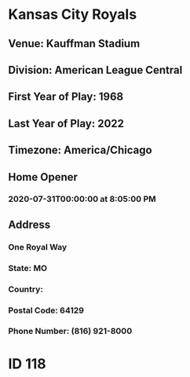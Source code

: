 # Kansas City Royals
## Venue: Kauffman Stadium
## Division: American League Central
## First Year of Play: 1968
## Last Year of Play: 2022
## Timezone: America/Chicago
## Home Opener
### 2020-07-31T00:00:00 at 8:05:00 PM
## Address
### One Royal Way
### State: MO
### Country: 
### Postal Code: 64129
### Phone Number: (816) 921-8000
# ID 118